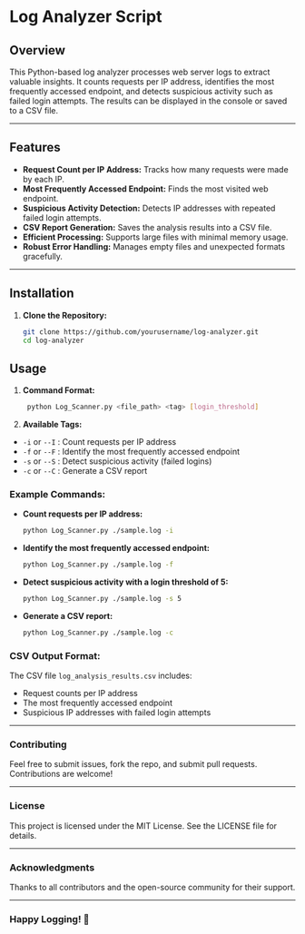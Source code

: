 # **Log Analyzer Script**  

## **Overview**  
This Python-based log analyzer processes web server logs to extract valuable insights. It counts requests per IP address, identifies the most frequently accessed endpoint, and detects suspicious activity such as failed login attempts. The results can be displayed in the console or saved to a CSV file.  

---

## **Features**  
- **Request Count per IP Address:** Tracks how many requests were made by each IP.  
- **Most Frequently Accessed Endpoint:** Finds the most visited web endpoint.  
- **Suspicious Activity Detection:** Detects IP addresses with repeated failed login attempts.  
- **CSV Report Generation:** Saves the analysis results into a CSV file.  
- **Efficient Processing:** Supports large files with minimal memory usage.  
- **Robust Error Handling:** Manages empty files and unexpected formats gracefully.  

---

## **Installation**  
1. **Clone the Repository:**  
   ```bash
   git clone https://github.com/yourusername/log-analyzer.git
   cd log-analyzer
## **Usage**  

1. **Command Format:**  
   ```bash
    python Log_Scanner.py <file_path> <tag> [login_threshold]

2. **Available Tags:**  

- `-i` or `--I` : Count requests per IP address  
- `-f` or `--F` : Identify the most frequently accessed endpoint  
- `-s` or `--S` : Detect suspicious activity (failed logins)  
- `-c` or `--C` : Generate a CSV report

### **Example Commands:**  

- **Count requests per IP address:**  
  ```bash
  python Log_Scanner.py ./sample.log -i  

- **Identify the most frequently accessed endpoint:**
  ```bash
  python Log_Scanner.py ./sample.log -f  

- **Detect suspicious activity with a login threshold of 5:**
  ```bash
  python Log_Scanner.py ./sample.log -s 5  

- **Generate a CSV report:**
  ```bash
  python Log_Scanner.py ./sample.log -c

### **CSV Output Format:**  
The CSV file `log_analysis_results.csv` includes:

- Request counts per IP address  
- The most frequently accessed endpoint  
- Suspicious IP addresses with failed login attempts  

---

### **Contributing**  
Feel free to submit issues, fork the repo, and submit pull requests. Contributions are welcome!

---

### **License**  
This project is licensed under the MIT License. See the LICENSE file for details.

---

### **Acknowledgments**  
Thanks to all contributors and the open-source community for their support.

---

### **Happy Logging!** 🚀

